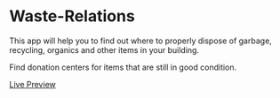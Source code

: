 # Waste-Relations

This app will help you to find out where to properly dispose of garbage, recycling, organics and other items in your building.

Find donation centers for items that are still in good condition.

[Live Preview](https://wasterelations.herokuapp.com/)
